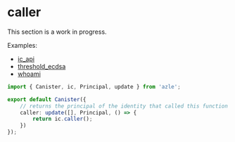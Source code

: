 # caller

This section is a work in progress.

Examples:

-   [ic_api](https://github.com/demergent-labs/azle/tree/main/examples/ic_api)
-   [threshold_ecdsa](https://github.com/demergent-labs/azle/tree/main/examples/motoko_examples/threshold_ecdsa)
-   [whoami](https://github.com/demergent-labs/azle/tree/main/examples/motoko_examples/whoami)

```typescript
import { Canister, ic, Principal, update } from 'azle';

export default Canister({
    // returns the principal of the identity that called this function
    caller: update([], Principal, () => {
        return ic.caller();
    })
});
```

